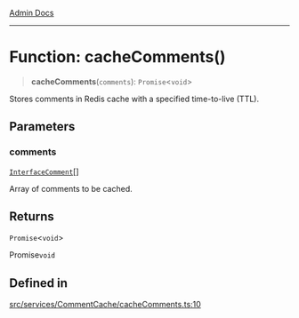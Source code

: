 [Admin Docs](/)

***

# Function: cacheComments()

> **cacheComments**(`comments`): `Promise`\<`void`\>

Stores comments in Redis cache with a specified time-to-live (TTL).

## Parameters

### comments

[`InterfaceComment`](../../../../models/Comment/interfaces/InterfaceComment.md)[]

Array of comments to be cached.

## Returns

`Promise`\<`void`\>

Promise`void`

## Defined in

[src/services/CommentCache/cacheComments.ts:10](https://github.com/Suyash878/talawa-api/blob/cfd688207611ba245c99edd8dbaccb2cdbf6a043/src/services/CommentCache/cacheComments.ts#L10)
